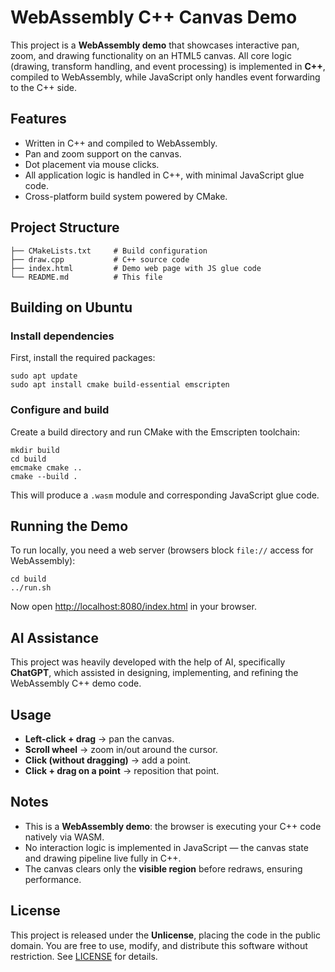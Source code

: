 # WebAssembly C++ Canvas Demo

This project is a **WebAssembly demo** that showcases interactive pan, zoom, and drawing functionality on an HTML5 canvas. All core logic (drawing, transform handling, and event processing) is implemented in **C++**, compiled to WebAssembly, while JavaScript only handles event forwarding to the C++ side.

## Features

- Written in C++ and compiled to WebAssembly.
- Pan and zoom support on the canvas.
- Dot placement via mouse clicks.
- All application logic is handled in C++, with minimal JavaScript glue code.
- Cross-platform build system powered by CMake.

## Project Structure

    ├── CMakeLists.txt     # Build configuration
    ├── draw.cpp           # C++ source code
    ├── index.html         # Demo web page with JS glue code
    └── README.md          # This file

## Building on Ubuntu

### Install dependencies

First, install the required packages:

    sudo apt update
    sudo apt install cmake build-essential emscripten

### Configure and build

Create a build directory and run CMake with the Emscripten toolchain:

    mkdir build
    cd build
    emcmake cmake ..
    cmake --build .

This will produce a `.wasm` module and corresponding JavaScript glue code.

## Running the Demo

To run locally, you need a web server (browsers block `file://` access for WebAssembly):

    cd build
    ../run.sh

Now open [http://localhost:8080/index.html](http://localhost:8080/index.html) in your browser.

## AI Assistance

This project was heavily developed with the help of AI, specifically **ChatGPT**, which assisted in designing, implementing, and refining the WebAssembly C++ demo code.

## Usage

- **Left-click + drag** → pan the canvas.
- **Scroll wheel** → zoom in/out around the cursor.
- **Click (without dragging)** → add a point.
- **Click + drag on a point** → reposition that point.

## Notes

- This is a **WebAssembly demo**: the browser is executing your C++ code natively via WASM.
- No interaction logic is implemented in JavaScript — the canvas state and drawing pipeline live fully in C++.
- The canvas clears only the **visible region** before redraws, ensuring performance.

## License

This project is released under the **Unlicense**, placing the code in the public domain. You are free to use, modify, and distribute this software without restriction. See [LICENSE](https://unlicense.org/) for details.
